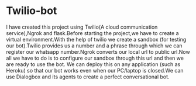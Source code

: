 # Twilio-bot

I have created this project using Twilio(A cloud communication service),Ngrok and flask.Before starting the project,we have to create a virtual environment.With the help of twilio we create a sandbox (for testing our bot).Twilio provides us a number and a phrase through which we can register our whatsapp number.Ngrok converts our local url to public url.Now all we have to do is to configure our sandbox through this url and then we are ready to use the bot. We can deploy this on any application (such as Heroku) so that our bot works even when our PC/laptop is closed.We can use Dialogbox and its agents to create a perfect conversational bot.
